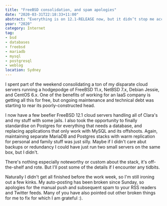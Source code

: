 ```yaml
---
title: "FreeBSD consolidation, and spam apologies"
date: "2020-03-31T22:18:33+11:00"
abstract: "Everything is on 12.1-RELEASE now, but it didn’t stop me accidently posting a torrent of new entries by mistake!"
year: "2020"
category: Internet
tag:
- bsd
- databases
- freebsd
- mariadb
- mysql
- postgresql
- weblog
location: Sydney
---
```

I spent part of the weekend consolidating a ton of my disparate cloud servers running a hodgepodge of FreeBSD 11.x, NetBSD 7.x, Debian Jessie, and CentOS 6.x. One of the benefits of working for an IaaS company is getting all this for free, but ongoing maintenance and technical debt was starting to rear its poorly-constructed head.

I now have a few beefier FreeBSD 12.1 cloud servers handling all of Clara's and my stuff with some jails. I also took the opportunity to finally standardise on Postgres for everything that needs a database, and replacing applications that only work with MySQL and its offshoots. Again, maintaining separate MariaDB and Postgres stacks with warm replication for personal and family stuff was just silly. Maybe if I didn't care abut backups or redundancy I could have just run two small servers on the same box, but I didn't.

There's nothing especially noteworthy or custom about the stack, it's off-the-shelf and rote. But I'll post some of the details if I encounter any tidbits.

Naturally I didn't get all finished before the work week, so I'm still ironing out a few kinks. My auto-posting has been broken since Sunday, so apologies for the manual push and subsequent spam to your RSS readers and Twitter feeds. Many of you have also pointed out other broken things for me to fix for which I am grateful :).

